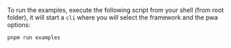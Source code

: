 To run the examples, execute the following script from your shell (from root folder), it will start a `cli` where you
will select the framework and the pwa options:

```shell
pnpm run examples
```

